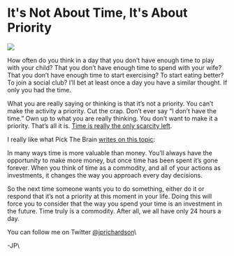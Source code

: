 <!--
id: 535211849
link: http://techneur.com/post/535211849/dont-have-the-time
slug: dont-have-the-time
date: Tue Apr 20 2010 01:48:00 GMT-0500 (CDT)
publish: 2010-04-020
tags: 
-->


It's Not About Time, It's About Priority
========================================

![](http://media.tumblr.com/tumblr_l15xid8agu1qzbc4f.jpg)

How often do you think in a day that you don’t have enough time to play
with your child? That you don’t have enough time to spend with your
wife? That you don’t have enough time to start exercising? To start
eating better? To join a social club? I’ll bet at least once a day you
have a similar thought. If only you had the time.

What you are really saying or thinking is that it’s not a priority. You
can’t make the activity a priority. Cut the crap. Don’t ever say “I
don’t have the time.” Own up to what you are really thinking. You don’t
want to make it a priority. That’s all it is. [Time is really the only
scarcity
left](http://garyvaynerchuk.com/post/171450360/product-and-brandyour-time).

I really like what Pick The Brain [writes on this
topic](http://www.pickthebrain.com/blog/time-is-all-we-have-3-ways-to-increase-return-on-investment/):

In many ways time is more valuable than money. You’ll always have the
opportunity to make more money, but once time has been spent it’s gone
forever. When you think of time as a commodity, and all of your actions
as investments, it changes the way you approach every day decisions.

So the next time someone wants you to do something, either do it or
respond that it’s not a priority at this moment in your life. Doing this
will force you to consider that the way you spend your time is an
investment in the future. Time truly is a commodity. After all, we all
have only 24 hours a day.

You can follow me on
Twitter [@jprichardson](http://twitter.com/jprichardson)\

-JP\


